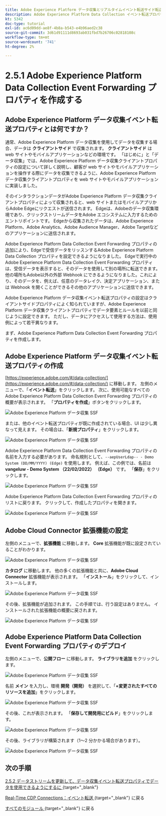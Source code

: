 ```yaml
---
title: Adobe Experience Platform データ収集とリアルタイムイベント転送サイド転送 – Adobe Experience Platform データ収集イベント転送プロパティを作成します
description: Adobe Experience Platform Data Collection イベント転送プロパティの作成
kt: 5342
doc-type: tutorial
exl-id: ac6d09dd-ae8f-4b8a-b543-e4b96aed2c38
source-git-commit: 3d61d91111d8693ab031fbd7b26706c02818108c
workflow-type: tm+mt
source-wordcount: '741'
ht-degree: 2%

---
```


# 2.5.1 Adobe Experience Platform Data Collection Event Forwarding プロパティを作成する

## Adobe Experience Platform データ収集イベント転送プロパティとは何ですか？

通常、Adobe Experience Platform データ収集を使用してデータを収集する場合、データは **クライアントサイド** で収集されます。 **クライアントサイド** は web サイトやモバイルアプリケーションなどの環境です。 「はじめに」と「データ収集」では、Adobe Experience Platform データ収集クライアントプロパティの設定について詳しく説明し、顧客が web サイトやモバイルアプリケーションを操作する際にデータを収集できるように、Adobe Experience Platform データ収集クライアントプロパティを web サイトやモバイルアプリケーションに実装しました。

そのインタラクションデータがAdobe Experience Platform データ収集クライアントプロパティによって収集されると、web サイトまたはモバイルアプリからAdobe Edgeにリクエストが送信されます。 Edgeは、Adobeのデータ収集環境であり、クリックストリームデータをAdobe エコシステムに入力するためのエントリポイントです。 Edgeから収集されたデータは、Adobe Experience Platform、Adobe Analytics、Adobe Audience Manager、Adobe Targetなどのアプリケーションに送信されます。

Adobe Experience Platform Data Collection Event Forwarding プロパティの追加により、Edgeで受信データをリッスンするAdobe Experience Platform Data Collection プロパティを設定できるようになりました。 Edgeで実行中のAdobe Experience Platform Data Collection Event Forwarding プロパティは、受信データを表示すると、そのデータを使用して別の場所に転送できます。 他の場所もAdobe以外の外部 Webhook にできるようになりました。これにより、そのデータを、例えば、任意のデータレイク、決定アプリケーション、または Webhook を開くことができるその他のアプリケーションに送信できます。

Adobe Experience Platform データ収集イベント転送プロパティの設定はクライアントサイドプロパティによく知られていますが、Adobe Experience Platform データ収集クライアントプロパティでデータ要素とルールを以前と同じように設定できます。 ただし、データにアクセスして使用する方法は、使用例によって若干異なります。

まず、Adobe Experience Platform Data Collection Event Forwarding プロパティを作成します。

## Adobe Experience Platform データ収集イベント転送プロパティの作成

[https://experience.adobe.com/#/data-collection/](https://experience.adobe.com/#/data-collection/) に移動します。 左側のメニューで、「**イベント転送**」をクリックします。 次に、使用可能なすべてのAdobe Experience Platform Data Collection Event Forwarding プロパティの概要が表示されます。 「**プロパティを作成**」ボタンをクリックします。

![Adobe Experience Platform データ収集 SSF](./images/launchhome.png)

または、他のイベント転送プロパティが既に作成されている場合、UI は少し異なって見えます。 その場合は、「**新規プロパティ**」をクリックします。

![Adobe Experience Platform データ収集 SSF](./images/launchhomea.png)

Adobe Experience Platform Data Collection Event Forwarding プロパティの名前を入力する必要があります。 命名規則として、`--aepUserLdap-- - Demo System (DD/MM/YYYY) (Edge)` を使用します。 例えば、この例では、名前は **vangeluw - Demo System （22/02/2022） （Edge）** です。 「**保存**」をクリックします。

![Adobe Experience Platform データ収集 SSF](./images/ssf1.png)

Adobe Experience Platform Data Collection Event Forwarding プロパティのリストに戻ります。 クリックして、作成したプロパティを開きます。

![Adobe Experience Platform データ収集 SSF](./images/ssf2.png)

## Adobe Cloud Connector 拡張機能の設定

左側のメニューで、**拡張機能** に移動します。 **Core** 拡張機能が既に設定されていることがわかります。

![Adobe Experience Platform データ収集 SSF](./images/ssf3.png)

**カタログ** に移動します。 他の多くの拡張機能と共に、**Adobe Cloud Connector** 拡張機能が表示されます。 「**インストール**」をクリックして、インストールします。

![Adobe Experience Platform データ収集 SSF](./images/ssf4.png)

その後、拡張機能が追加されます。 この手順では、行う設定はありません。 インストールされた拡張機能の概要に戻されます。

![Adobe Experience Platform データ収集 SSF](./images/ssf5.png)

## Adobe Experience Platform Data Collection Event Forwarding プロパティのデプロイ

左側のメニューで、**公開フロー** に移動します。 **ライブラリを追加** をクリックします。

![Adobe Experience Platform データ収集 SSF](./images/ssf6.png)

名前 **メイン** を入力し、環境 **開発（開発）** を選択して、「**+変更されたすべてのリソースを追加**」をクリックします。

![Adobe Experience Platform データ収集 SSF](./images/ssf7.png)

その後、これが表示されます。 「**保存して開発用にビルド**」をクリックします。

![Adobe Experience Platform データ収集 SSF](./images/ssf8.png)

その後、ライブラリが構築されます（1～2 分かかる場合があります）。

![Adobe Experience Platform データ収集 SSF](./images/ssf10.png)

## 次の手順

[2.5.2 データストリームを更新して、データ収集イベント転送プロパティでデータを使用できるようにするに ](./ex2.md){target="_blank"}

[Real-Time CDP Connections：イベント転送 ](./aep-data-collection-ssf.md){target="_blank"} に戻る

[ すべてのモジュール ](./../../../../overview.md){target="_blank"} に戻る
